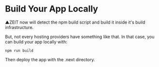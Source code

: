 # Build Your App Locally

▲ZEIT now will detect the npm build script and build it inside it's build infrastructure.

But, not every hosting providers have something like that.
In that case, you can build your app locally with:

```
npm run build
```

Then deploy the app with the .next directory.